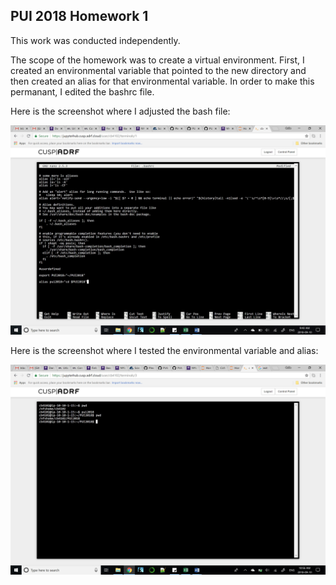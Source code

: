 
## PUI 2018 Homework 1

This work was conducted independently.

The scope of the homework was to create a virtual environment. First, I created an environmental variable that pointed to the new directory and then created an alias for that environmental variable. In order to make this permanant, I edited the bashrc file.


Here is the screenshot where I adjusted the bash file:

![Alt text](HW1_screenshot.jpg)

Here is the screenshot where I tested the environmental variable and alias:


![Alt text](HW1_screenshot2.jpg)

